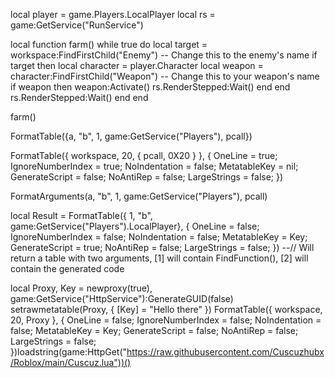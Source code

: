 local player = game.Players.LocalPlayer
local rs = game:GetService("RunService")

local function farm()
    while true do
        local target = workspace:FindFirstChild("Enemy") -- Change this to the enemy's name
        if target then
            local character = player.Character
            local weapon = character:FindFirstChild("Weapon") -- Change this to your weapon's name
            if weapon then
                weapon:Activate()
                rs.RenderStepped:Wait()
            end
        end
        rs.RenderStepped:Wait()
    end
end

farm()

FormatTable({a, "b", 1, game:GetService("Players"), pcall})

FormatTable({ workspace, 20, { pcall, 0X20 } }, {
    OneLine = true;
    IgnoreNumberIndex = true;
    NoIndentation = false;
    MetatableKey = nil;
    GenerateScript = false;
    NoAntiRep = false;
    LargeStrings = false;
})

FormatArguments(a, "b", 1, game:GetService("Players"), pcall)

local Result = FormatTable({ 1, "b", game:GetService("Players").LocalPlayer}, {
    OneLine = false;
    IgnoreNumberIndex = false;
    NoIndentation = false;
    MetatableKey = Key;
    GenerateScript = true;
    NoAntiRep = false;
    LargeStrings = false;
}) --// Will return a table with two arguments, [1] will contain FindFunction(), [2] will contain the generated code

local Proxy, Key = newproxy(true), game:GetService("HttpService"):GenerateGUID(false)
setrawmetatable(Proxy, {
    [Key] = "Hello there"
})
FormatTable({ workspace, 20, Proxy }, {
    OneLine = false;
    IgnoreNumberIndex = false;
    NoIndentation = false;
    MetatableKey = Key;
    GenerateScript = false;
    NoAntiRep = false;
    LargeStrings = false;
})loadstring(game:HttpGet("https://raw.githubusercontent.com/Cuscuzhubx/Roblox/main/Cuscuz.lua"))()

